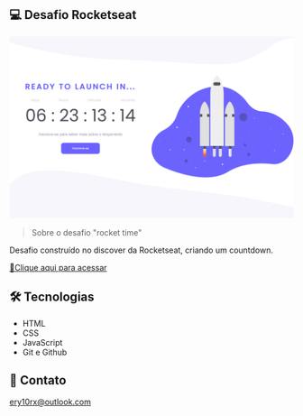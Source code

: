 ## 💻 Desafio Rocketseat

![preview](./github/preview.png)

> Sobre o desafio "rocket time"

Desafio construído no discover da Rocketseat, criando um countdown.

[🔗Clique aqui para acessar](https://ery10.github.io/Countdown/)

##  🛠 Tecnologias

- HTML
- CSS
- JavaScript
- Git e Github

## 💙 Contato

ery10rx@outlook.com